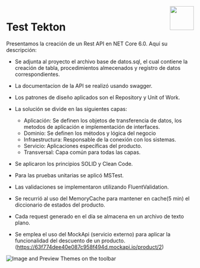 <img src="https://github.com/RickStrahl/MarkdownMonster/raw/master/Art/MarkdownMonster_Icon_128.png" align="right" style="height: 64px"/>

# Test Tekton
Presentamos la creación de un Rest API en NET Core 6.0. Aquí su descripción:

* Se adjunta al proyecto el archivo base de datos.sql, el cual contiene la creación de tabla, procedimientos almecenados y registro de datos correspondientes.

* La documentacion de la API se realizó usando swagger.

* Los patrones de diseño aplicados son el Repository y Unit of Work.

* La solución se divide en las siguientes capas:
    * Aplicación: Se definen los objetos de transferencia de datos, los metodos de aplicación e implementación de interfaces.
    * Dominio: Se definen los métodos y lógica del negocio
    * Infraestructura: Responsable de la conexión con los sistemas.
    * Servicio: Aplicaciones específicas del producto.
    * Transversal: Capa común para todas las capas.
   
* Se aplicaron los principios SOLID y Clean Code.

* Para las pruebas unitarias se aplicó MSTest.

* Las validaciones se implementaron utilizando FluentValidation.

* Se recurrió al uso del MemoryCache para mantener en cache(5 min) el diccionario de estados del producto.

* Cada request generado en el día se almacena en un archivo de texto plano.

* Se emplea el uso del MockApi (servicio externo) para aplicar la funcionalidad del descuento de un producto. (https://63f774dee40e087c958f494d.mockapi.io/product/2)


![Image and Preview Themes on the toolbar](https://static.javatpoint.com/tutorial/webapi/images/web-api-tutorial.png) 


